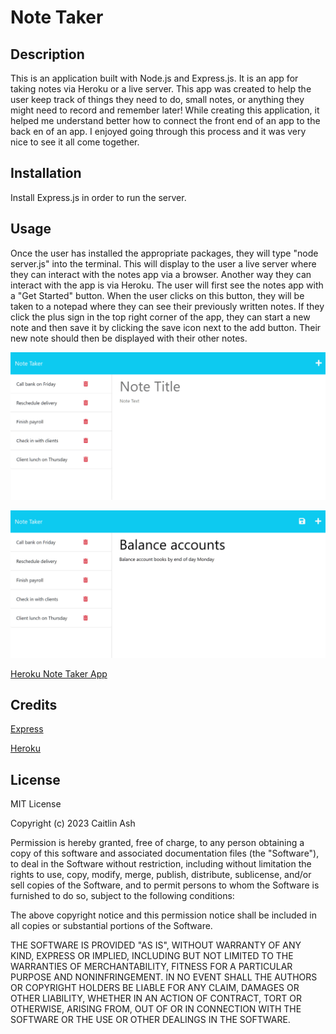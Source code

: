 # Note Taker

## Description

This is an application built with Node.js and Express.js. It is an app for taking notes via Heroku or a live server. This app was created to help the user keep track of things they need to do, small notes, or anything they might need to record and remember later! While creating this application, it helped me understand better how to connect the front end of an app to the back en of an app. I enjoyed going through this process and it was very nice to see it all come together.

## Installation

Install Express.js in order to run the server.

<!-- Heroku? -->

## Usage

Once the user has installed the appropriate packages, they will type "node server.js" into the terminal. This will display to the user a live server where they can interact with the notes app via a browser. Another way they can interact with the app is via Heroku. The user will first see the notes app with a "Get Started" button. When the user clicks on this button, they will be taken to a notepad where they can see their previously written notes. If they click the plus sign in the top right corner of the app, they can start a new note and then save it by clicking the save icon next to the add button. Their new note should then be displayed with their other notes.

<!-- add mockup images -->
![mockup 1](/assets/images/11-express-homework-demo-01.png)

![mockup 2](/assets/images/11-express-homework-demo-02.png)

[Heroku Note Taker App](https://note-taker-5789-75c1d78b654b.herokuapp.com/)

## Credits

[Express](https://expressjs.com/)

[Heroku](https://devcenter.heroku.com/)

## License

MIT License

Copyright (c) 2023 Caitlin Ash

Permission is hereby granted, free of charge, to any person obtaining a copy
of this software and associated documentation files (the "Software"), to deal
in the Software without restriction, including without limitation the rights
to use, copy, modify, merge, publish, distribute, sublicense, and/or sell
copies of the Software, and to permit persons to whom the Software is
furnished to do so, subject to the following conditions:

The above copyright notice and this permission notice shall be included in all
copies or substantial portions of the Software.

THE SOFTWARE IS PROVIDED "AS IS", WITHOUT WARRANTY OF ANY KIND, EXPRESS OR
IMPLIED, INCLUDING BUT NOT LIMITED TO THE WARRANTIES OF MERCHANTABILITY,
FITNESS FOR A PARTICULAR PURPOSE AND NONINFRINGEMENT. IN NO EVENT SHALL THE
AUTHORS OR COPYRIGHT HOLDERS BE LIABLE FOR ANY CLAIM, DAMAGES OR OTHER
LIABILITY, WHETHER IN AN ACTION OF CONTRACT, TORT OR OTHERWISE, ARISING FROM,
OUT OF OR IN CONNECTION WITH THE SOFTWARE OR THE USE OR OTHER DEALINGS IN THE
SOFTWARE.

